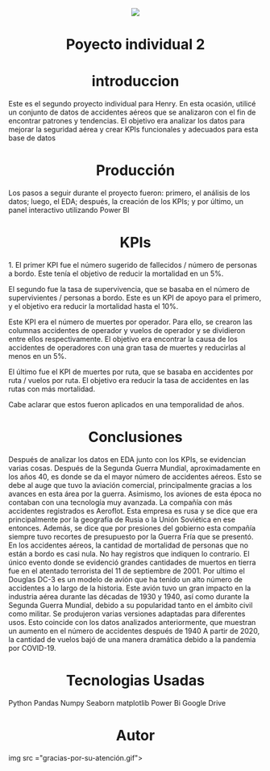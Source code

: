 <p align='center'>
<img src ="https://d31uz8lwfmyn8g.cloudfront.net/Assets/logo-henry-white-lg.png">
<p>

<h1 align='center'>
 <b>Poyecto individual 2</b>
</h1>
 
<h1 align='center'>
 <b>introduccion</b>
</h1>
Este es el segundo proyecto individual para Henry. En esta ocasión, utilicé un conjunto de datos de accidentes aéreos que se analizaron con el fin de encontrar patrones y tendencias. El objetivo era analizar los datos para mejorar la seguridad aérea y crear KPIs funcionales y adecuados para esta base de datos

<h1 align='center'>
 <b>Producción</b>
</h1>

Los pasos a seguir durante el proyecto fueron: primero, el análisis de los datos; luego, el EDA; después, la creación de los KPIs; y por último, un panel interactivo utilizando Power BI

<h1 align='center'>
 <b>KPIs</b>
</h1>
1. El primer KPI fue el número sugerido de fallecidos / número de personas a bordo. Este tenía el objetivo de reducir la mortalidad en un 5%.

El segundo fue la tasa de supervivencia, que se basaba en el número de supervivientes / personas a bordo. Este es un KPI de apoyo para el primero, y el objetivo era reducir la mortalidad hasta el 10%.

Este KPI era el número de muertes por operador. Para ello, se crearon las columnas accidentes de operador y vuelos de operador y se dividieron entre ellos respectivamente. El objetivo era encontrar la causa de los accidentes de operadores con una gran tasa de muertes y reducirlas al menos en un 5%.

El último fue el KPI de muertes por ruta, que se basaba en accidentes por ruta / vuelos por ruta. El objetivo era reducir la tasa de accidentes en las rutas con más mortalidad.

Cabe aclarar que estos fueron aplicados en una temporalidad de años.
<h1 align='center'>
 <b>Conclusiones</b>
</h1>
Después de analizar los datos en EDA junto con los KPIs, se evidencian varias cosas.
Después de la Segunda Guerra Mundial, aproximadamente en los años 40, es donde se da el mayor número de accidentes aéreos. Esto se debe al auge que tuvo la aviación comercial, principalmente gracias a los avances en esta área por la guerra. Asimismo, los aviones de esta época no contaban con una tecnología muy avanzada.
La compañía con más accidentes registrados es Aeroflot. Esta empresa es rusa y se dice que era principalmente por la geografía de Rusia o la Unión Soviética en ese entonces. Además, se dice que por presiones del gobierno esta compañía siempre tuvo recortes de presupuesto por la Guerra Fría que se presentó.
En los accidentes aéreos, la cantidad de mortalidad de personas que no están a bordo es casi nula. No hay registros que indiquen lo contrario. El único evento donde se evidenció grandes cantidades de muertos en tierra fue en el atentado terrorista del 11 de septiembre de 2001.
Por ultimo el Douglas DC-3 es un modelo de avión que ha tenido un alto número de accidentes a lo largo de la historia. Este avión tuvo un gran impacto en la industria aérea durante las décadas de 1930 y 1940, así como durante la Segunda Guerra Mundial, debido a su popularidad tanto en el ámbito civil como militar. Se produjeron varias versiones adaptadas para diferentes usos. Esto coincide con los datos analizados anteriormente, que muestran un aumento en el número de accidentes después de 1940
A partir de 2020, la cantidad de vuelos bajó de una manera dramática debido a la pandemia por COVID-19.

<h1 align='center'>
 <b>Tecnologias Usadas</b>
</h1>
Python
Pandas
Numpy
Seaborn
matplotlib
Power Bi
Google Drive

<h1 align='center'>
 <b>Autor</b>
</h1>
img src ="gracias-por-su-atención.gif">

